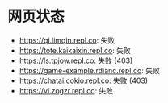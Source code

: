 # 网页状态
- https://qi.limqin.repl.co: 失败
- https://tote.kaikaixin.repl.co: 失败
- https://ls.tpjow.repl.co: 失败 (403)
- https://game-example.rdianc.repl.co: 失败
- https://chatai.cokio.repl.co: 失败 (403)
- https://vi.zogzr.repl.co: 失败
